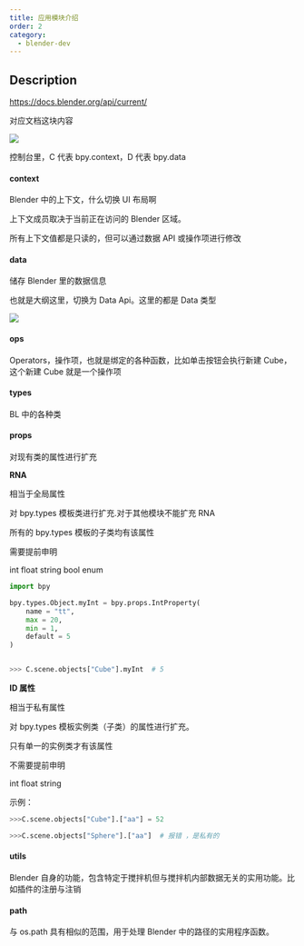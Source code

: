```yaml
---
title: 应用模块介绍
order: 2
category:
  - blender-dev
---
```


## Description

<https://docs.blender.org/api/current/>

对应文档这块内容

![](https://cdn.yuelili.com/20220110175730.png)

控制台里，C 代表 bpy.context，D 代表 bpy.data

#### context

Blender 中的上下文，什么切换 UI 布局啊

上下文成员取决于当前正在访问的 Blender 区域。

所有上下文值都是只读的，但可以通过数据 API 或操作项进行修改

#### data

储存 Blender 里的数据信息

也就是大纲这里，切换为 Data Api。这里的都是 Data 类型

![](https://cdn.yuelili.com/20220110175525.png)

#### ops

Operators，操作项，也就是绑定的各种函数，比如单击按钮会执行新建 Cube，这个新建 Cube 就是一个操作项

#### types

BL 中的各种类

#### props

对现有类的属性进行扩充

**RNA**

相当于全局属性

对 bpy.types 模板类进行扩充.对于其他模块不能扩充 RNA

所有的 bpy.types 模板的子类均有该属性

需要提前申明

int float string bool enum

```python
import bpy

bpy.types.Object.myInt = bpy.props.IntProperty(
    name = "tt",
    max = 20,
    min = 1,
    default = 5
)


>>> C.scene.objects["Cube"].myInt  # 5

```

**ID 属性**

相当于私有属性

对 bpy.types 模板实例类（子类）的属性进行扩充。

只有单一的实例类才有该属性

不需要提前申明

int float string

示例：

```python
>>>C.scene.objects["Cube"].["aa"] = 52

>>>C.scene.objects["Sphere"].["aa"]  # 报错 ，是私有的

```

#### utils

Blender 自身的功能，包含特定于搅拌机但与搅拌机内部数据无关的实用功能。比如插件的注册与注销

#### path

与 os.path 具有相似的范围，用于处理 Blender 中的路径的实用程序函数。
